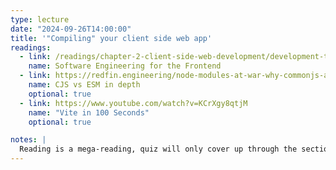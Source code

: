 ```yaml
---
type: lecture
date: "2024-09-26T14:00:00"
title: '"Compiling" your client side web app'
readings:
  - link: /readings/chapter-2-client-side-web-development/development-tooling/
    name: Software Engineering for the Frontend
  - link: https://redfin.engineering/node-modules-at-war-why-commonjs-and-es-modules-cant-get-along-9617135eeca1
    name: CJS vs ESM in depth
    optional: true
  - link: https://www.youtube.com/watch?v=KCrXgy8qtjM
    name: "Vite in 100 Seconds"
    optional: true

notes: |
  Reading is a mega-reading, quiz will only cover up through the section on module bundling.
---
```

